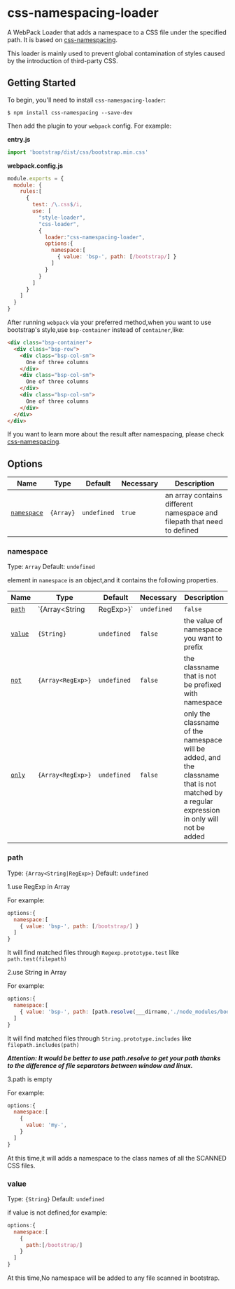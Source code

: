 # css-namespacing-loader

A WebPack Loader that adds a namespace to a CSS file under the specified path. It is based on [css-namespacing](https://www.npmjs.com/package/css-namespacing).

This loader is mainly used to prevent global contamination of styles caused by the introduction of third-party CSS.

## Getting Started

To begin, you'll need to install `css-namespacing-loader`:

```console
$ npm install css-namespacing --save-dev
```

Then add the plugin to your `webpack` config. For example:

**entry.js**

```js
import 'bootstrap/dist/css/bootstrap.min.css'
```

**webpack.config.js**

```js
module.exports = {
  module: {
    rules:[
      {
        test: /\.css$/i,
        use: [
          "style-loader",
          "css-loader",
          {
            loader:"css-namespacing-loader",
            options:{
              namespace:[
                { value: 'bsp-', path: [/bootstrap/] }
              ]
            }
          }
        ]
      }
    ]
  }
}
```

After running `webpack` via your preferred method,when you want to use bootstrap's style,use `bsp-container` instead of `container`,like:
```html
<div class="bsp-container">
  <div class="bsp-row">
    <div class="bsp-col-sm">
      One of three columns
    </div>
    <div class="bsp-col-sm">
      One of three columns
    </div>
    <div class="bsp-col-sm">
      One of three columns
    </div>
  </div>
</div>
```
If you want to learn more about the result after namespacing, please check [css-namespacing](https://github.com/Hitotsubashi/css-namespacing).

## Options

|Name|Type|Default|Necessary|Description|
|----|----|-------|-----------|--|
|[`namespace`](#namespace)|`{Array}`|`undefined` |`true`|an array contains different namespace and filepath that need to defined|

### namespace

Type: `Array`
Default: `undefined`

element in `namespace` is an object,and it contains the following properties.

|Name|Type|Default|Necessary|Description|
|----|----|-------|-----------|---------|
|[`path`](#path)|`{Array<String|RegExp>}`|`undefined`|`false`|the matching path of the CSS file to add the namespace|
|[`value`](#value)|`{String}`|`undefined`|`false`|the value of namespace you want to prefix|
|[`not`](#not)|`{Array<RegExp>}`|`undefined`|`false`|the classname that is not be prefixed with namespace|
|[`only`](#only)|`{Array<RegExp>}`|`undefined`|`false`|only the classname of the namespace will be added, and the classname that is not matched by a regular expression in only will not be added|
### path

Type: `{Array<String|RegExp>}`
Default: `undefined`

1.use RegExp in Array

For example:

```js
options:{
  namespace:[
    { value: 'bsp-', path: [/bootstrap/] }
  ]
}
```

It will find matched files through `Regexp.prototype.test` like `path.test(filepath)`

2.use String in Array

For example:

```js
options:{
  namespace:[
    { value: 'bsp-', path: [path.resolve(___dirname,'./node_modules/bootstrap/dist/css/bootstrap.min.css']) }
  ]
}
```
It will find matched files through `String.prototype.includes` like `filepath.includes(path)`

***Attention: It would be better to use path.resolve to get your path thanks to the difference of file separators between window and linux.***

3.path is empty

For example:
```js
options:{
  namespace:[
    { 
      value: 'my-',  
    }
  ]
}
```
At this time,it will adds a namespace to the class names of all the SCANNED CSS files.

### value

Type: `{String}`
Default: `undefined`

if value is not defined,for example:
```js
options:{
  namespace:[
    { 
      path:[/bootstrap/]
    }
  ]
}
```

At this time,No namespace will be added to any file scanned in bootstrap.
